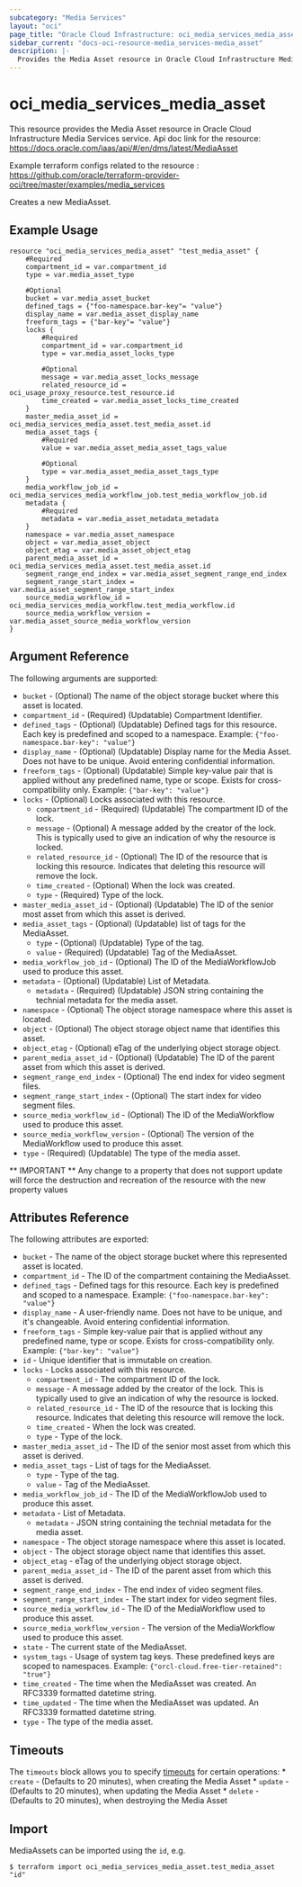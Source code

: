 ```yaml
---
subcategory: "Media Services"
layout: "oci"
page_title: "Oracle Cloud Infrastructure: oci_media_services_media_asset"
sidebar_current: "docs-oci-resource-media_services-media_asset"
description: |-
  Provides the Media Asset resource in Oracle Cloud Infrastructure Media Services service
---
```


# oci_media_services_media_asset
This resource provides the Media Asset resource in Oracle Cloud Infrastructure Media Services service.
Api doc link for the resource: https://docs.oracle.com/iaas/api/#/en/dms/latest/MediaAsset

Example terraform configs related to the resource : https://github.com/oracle/terraform-provider-oci/tree/master/examples/media_services

Creates a new MediaAsset.


## Example Usage

```hcl
resource "oci_media_services_media_asset" "test_media_asset" {
	#Required
	compartment_id = var.compartment_id
	type = var.media_asset_type

	#Optional
	bucket = var.media_asset_bucket
	defined_tags = {"foo-namespace.bar-key"= "value"}
	display_name = var.media_asset_display_name
	freeform_tags = {"bar-key"= "value"}
	locks {
		#Required
		compartment_id = var.compartment_id
		type = var.media_asset_locks_type

		#Optional
		message = var.media_asset_locks_message
		related_resource_id = oci_usage_proxy_resource.test_resource.id
		time_created = var.media_asset_locks_time_created
	}
	master_media_asset_id = oci_media_services_media_asset.test_media_asset.id
	media_asset_tags {
		#Required
		value = var.media_asset_media_asset_tags_value

		#Optional
		type = var.media_asset_media_asset_tags_type
	}
	media_workflow_job_id = oci_media_services_media_workflow_job.test_media_workflow_job.id
	metadata {
		#Required
		metadata = var.media_asset_metadata_metadata
	}
	namespace = var.media_asset_namespace
	object = var.media_asset_object
	object_etag = var.media_asset_object_etag
	parent_media_asset_id = oci_media_services_media_asset.test_media_asset.id
	segment_range_end_index = var.media_asset_segment_range_end_index
	segment_range_start_index = var.media_asset_segment_range_start_index
	source_media_workflow_id = oci_media_services_media_workflow.test_media_workflow.id
	source_media_workflow_version = var.media_asset_source_media_workflow_version
}
```

## Argument Reference

The following arguments are supported:

* `bucket` - (Optional) The name of the object storage bucket where this asset is located.
* `compartment_id` - (Required) (Updatable) Compartment Identifier.
* `defined_tags` - (Optional) (Updatable) Defined tags for this resource. Each key is predefined and scoped to a namespace. Example: `{"foo-namespace.bar-key": "value"}` 
* `display_name` - (Optional) (Updatable) Display name for the Media Asset. Does not have to be unique. Avoid entering confidential information.
* `freeform_tags` - (Optional) (Updatable) Simple key-value pair that is applied without any predefined name, type or scope. Exists for cross-compatibility only. Example: `{"bar-key": "value"}` 
* `locks` - (Optional) Locks associated with this resource.
	* `compartment_id` - (Required) (Updatable) The compartment ID of the lock.
	* `message` - (Optional) A message added by the creator of the lock. This is typically used to give an indication of why the resource is locked. 
	* `related_resource_id` - (Optional) The ID of the resource that is locking this resource. Indicates that deleting this resource will remove the lock. 
	* `time_created` - (Optional) When the lock was created.
	* `type` - (Required) Type of the lock.
* `master_media_asset_id` - (Optional) (Updatable) The ID of the senior most asset from which this asset is derived.
* `media_asset_tags` - (Optional) (Updatable) list of tags for the MediaAsset.
	* `type` - (Optional) (Updatable) Type of the tag.
	* `value` - (Required) (Updatable) Tag of the MediaAsset.
* `media_workflow_job_id` - (Optional) The ID of the MediaWorkflowJob used to produce this asset.
* `metadata` - (Optional) (Updatable) List of Metadata.
	* `metadata` - (Required) (Updatable) JSON string containing the technial metadata for the media asset.
* `namespace` - (Optional) The object storage namespace where this asset is located.
* `object` - (Optional) The object storage object name that identifies this asset.
* `object_etag` - (Optional) eTag of the underlying object storage object.
* `parent_media_asset_id` - (Optional) (Updatable) The ID of the parent asset from which this asset is derived.
* `segment_range_end_index` - (Optional) The end index for video segment files.
* `segment_range_start_index` - (Optional) The start index for video segment files.
* `source_media_workflow_id` - (Optional) The ID of the MediaWorkflow used to produce this asset.
* `source_media_workflow_version` - (Optional) The version of the MediaWorkflow used to produce this asset.
* `type` - (Required) (Updatable) The type of the media asset.


** IMPORTANT **
Any change to a property that does not support update will force the destruction and recreation of the resource with the new property values

## Attributes Reference

The following attributes are exported:

* `bucket` - The name of the object storage bucket where this represented asset is located.
* `compartment_id` - The ID of the compartment containing the MediaAsset.
* `defined_tags` - Defined tags for this resource. Each key is predefined and scoped to a namespace. Example: `{"foo-namespace.bar-key": "value"}` 
* `display_name` - A user-friendly name. Does not have to be unique, and it's changeable. Avoid entering confidential information.
* `freeform_tags` - Simple key-value pair that is applied without any predefined name, type or scope. Exists for cross-compatibility only. Example: `{"bar-key": "value"}` 
* `id` - Unique identifier that is immutable on creation.
* `locks` - Locks associated with this resource.
	* `compartment_id` - The compartment ID of the lock.
	* `message` - A message added by the creator of the lock. This is typically used to give an indication of why the resource is locked. 
	* `related_resource_id` - The ID of the resource that is locking this resource. Indicates that deleting this resource will remove the lock. 
	* `time_created` - When the lock was created.
	* `type` - Type of the lock.
* `master_media_asset_id` - The ID of the senior most asset from which this asset is derived.
* `media_asset_tags` - List of tags for the MediaAsset.
	* `type` - Type of the tag.
	* `value` - Tag of the MediaAsset.
* `media_workflow_job_id` - The ID of the MediaWorkflowJob used to produce this asset.
* `metadata` - List of Metadata.
	* `metadata` - JSON string containing the technial metadata for the media asset.
* `namespace` - The object storage namespace where this asset is located.
* `object` - The object storage object name that identifies this asset.
* `object_etag` - eTag of the underlying object storage object.
* `parent_media_asset_id` - The ID of the parent asset from which this asset is derived.
* `segment_range_end_index` - The end index of video segment files.
* `segment_range_start_index` - The start index for video segment files.
* `source_media_workflow_id` - The ID of the MediaWorkflow used to produce this asset.
* `source_media_workflow_version` - The version of the MediaWorkflow used to produce this asset.
* `state` - The current state of the MediaAsset.
* `system_tags` - Usage of system tag keys. These predefined keys are scoped to namespaces. Example: `{"orcl-cloud.free-tier-retained": "true"}` 
* `time_created` - The time when the MediaAsset was created. An RFC3339 formatted datetime string.
* `time_updated` - The time when the MediaAsset was updated. An RFC3339 formatted datetime string.
* `type` - The type of the media asset.

## Timeouts

The `timeouts` block allows you to specify [timeouts](https://registry.terraform.io/providers/oracle/oci/latest/docs/guides/changing_timeouts) for certain operations:
	* `create` - (Defaults to 20 minutes), when creating the Media Asset
	* `update` - (Defaults to 20 minutes), when updating the Media Asset
	* `delete` - (Defaults to 20 minutes), when destroying the Media Asset


## Import

MediaAssets can be imported using the `id`, e.g.

```
$ terraform import oci_media_services_media_asset.test_media_asset "id"
```

